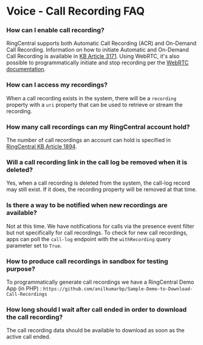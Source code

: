 # Voice - Call Recording FAQ

### How can I enable call recording?

RingCentral supports both Automatic Call Recording (ACR) and On-Demand Call Recording. Information on how to initiate Automatic and On-Demand Call Recording is available in [KB Article 3171](http://success.ringcentral.com/articles/RC_Knowledge_Article/How-to-Initiate-On-Demand-Call-Recordings). Using WebRTC, it's also possible to programmatically initiate and stop recording per the [WebRTC documentation](https://github.com/ringcentral/ringcentral-web-phone).

### How can I access my recordings?

When a call recording exists in the system, there will be a `recording` property with a `uri` property that can be used to retrieve or stream the recording.

### How many call recordings can my RingCentral account hold?

The number of call recordings an account can hold is specified in [RingCentral KB Article 1894](http://success.ringcentral.com/articles/en_US/RC_Knowledge_Article/2178).

### Will a call recording link in the call log be removed when it is deleted?

Yes, when a call recording is deleted from the system, the call-log record may still exist. If it does, the recording property will be removed at that time.

### Is there a way to be notified when new recordings are available?

Not at this time. We have notifications for calls via the presence event filter but not specifically for call recordings. To check for new call recordings, apps can poll the `call-log` endpoint with the `withRecording` query parameter set to `True`.

### How to produce call recordings in sandbox for testing purpose?

  To programmatically generate call recordings we have a RingCentral Demo App (in PHP) :        `https://github.com/anilkumarbp/Sample-Demo-to-Download-Call-Recordings`
  
### How long should I wait after call ended in order to download the call recording?

   The call recording data should be available to download as soon as the active call ended.
